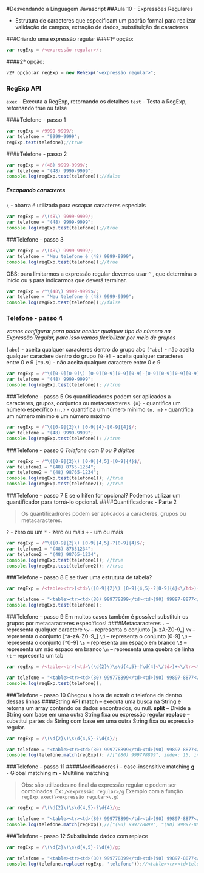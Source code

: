#Desvendando a Linguagem Javascript
##Aula 10 - Expressões Regulares

- Estrutura de caracteres que especificam um padrão formal para realizar validação de campos, extração de dados, substituição de caracteres

###Criando uma expressão regular
####1ª opção:
```js
var regExp = /<expressão regular>/;
```
####2ª opção:
```js
v2ª opção:ar regExp = new RehExp("<expressão regular>";
```
### RegExp API
`exec` - Executa a RegExp, retornando os detalhes
`test` - Testa a RegExp, retornando true ou false

####Telefone - passo 1
```js
var regExp = /9999-9999/;
var telefone = "9999-9999";
regExp.test(telefone);//true
```

####Telefone - passo 2
```js
var regExp = /(48) 9999-9999/;
var telefone = "(48) 9999-9999";
console.log(regExp.test(telefone));//false
```

##### Escapando caracteres
`\` - abarra é utilizada para escapar caracteres especiais

```js
var regExp = /\(48\) 9999-9999/;
var telefone = "(48) 9999-9999";
console.log(regExp.test(telefone));//true
```

###Telefone - passo 3

```js
var regExp = /\(48\) 9999-9999/;
var telefone = "Meu telefone é (48) 9999-9999";
console.log(regExp.test(telefone));//true
```
OBS:  para limitarmos a expressão regular devemos usar `^` , que determina o início ou `$` para indicarmos que deverá terminar.

```js
var regExp = /^\(48\) 9999-9999$/;
var telefone = "Meu telefone é (48) 9999-9999";
console.log(regExp.test(telefone));//false
```
### Telefone - passo 4
_vamos configurar para poder aceitar qualquer tipo de número na Expressão Regular, para isso vamos flexibilizar por meio de grupos_

`[abc]` - aceita qualquer caracteres dentro do grupo abc
`[^abc]` - não aceita qualquer caractere dentro do grupo
`[0-9]` - aceita qualquer caracteres entre 0 e 9
`[^0-9]` - não aceita qualquer caractere entre 0 e 9

```js
var regExp = /^\([0-9][0-9]\) [0-9][0-9][0-9][0-9]-[0-9][0-9][0-9][0-9]$/;
var telefone = "(48) 9999-9999";
console.log(regExp.test(telefone)); //true
```

###Telefone - passo 5
Os quantificadores  podem ser aplicados a caracteres, grupos, conjuntos ou metacaracteres.
`{n}` - quantifica um número específico
`{n,}` - quantifica um número mínimo
`{n, m}` -  quantifica um número mínimo e um número máximo

```js
var regExp = /^\([0-9]{2}\) [0-9]{4}-[0-9]{4}$/;
var telefone = "(48) 9999-9999";
console.log(regExp.test(telefone)); //true
```
###Telefone - passo 6
_Telefone com 8 ou 9 dígitos_
```js
var regExp = /^\([0-9]{2}\) [0-9]{4,5}-[0-9]{4}$/;
var telefone1 = "(48) 8765-1234";
var telefone2 = "(48) 98765-1234";
console.log(regExp.test(telefone1)); //true
console.log(regExp.test(telefone2)); //true
```

###Telefone - passo 7
E se o hífen for opcional? Podemos utilizar um quantificador para torná-lo opcional.
####Quantificadores - Parte 2
>Os quantificadrores podem ser aplicados a caracteres, grupos ou metacaracteres.

`?` - zero ou um
`*` - zero ou mais
`+` - um ou mais

```js
var regExp = /^\([0-9]{2}\) [0-9]{4,5}-?[0-9]{4}$/;
var telefone1 = "(48) 87651234";
var telefone2 = "(48) 98765-1234";
console.log(regExp.test(telefone1)); //true
console.log(regExp.test(telefone2)); //true
```
###Telefone - passo 8
E se tiver uma estrutura de tabela?
```js
var regExp = /<table><tr>(<td>\([0-9]{2}\) [0-9]{4,5}-?[0-9]{4}<\/td>)+<\/tr><\/table>/;

var telefone = "<table><tr><td>(80) 999778899</td><td>(90) 99897-8877</td><td>(70) 98767-9999</td></tr></table>";
console.log(regExp.test(telefone));
```
###Telefone - passo 9
Em muitos casos também é possível substituir os grupos por metacaracteres específicos!
####Metacaracteres
`.` – representa qualquer caractere
`\w` – representa o conjunto [a-zA-Z0-9_]
`\W` – representa o conjunto [^a-zA-Z0-9_]
`\d` – representa o conjunto [0-9]
`\D` – representa o conjunto [^0-9]
`\s` – representa um espaço em branco
`\S` – representa um não espaço em branco
`\n` – representa uma quebra de linha
`\t` – representa um tab

```js
var regExp = /<table><tr>(<td>\(\d{2}\)\s\d{4,5}-?\d{4}<\/td>)+<\/tr><\/table>/;

var telefone = "<table><tr><td>(80) 999778899</td><td>(90) 99897-8877</td><td>(70) 98767-9999</td></tr></table>";
console.log(regExp.test(telefone));
```

###Telefone - passo 10
Chegou a hora de extrair o telefone de dentro dessas linhas
####String API
 **match** – executa uma busca na String e retorna um array contendo os dados encontrados, ou null.
**split** – Divide a String com base em uma outra String fixa ou expressão regular
**replace** – substitui partes da String com base em uma outra String fixa ou expressão regular.
```js
var regExp = /\(\d{2}\)\s\d{4,5}-?\d{4}/;

var telefone = "<table><tr><td>(80) 999778899</td><td>(90) 99897-8877</td><td>(70) 98767-9999</td></tr></table>";
console.log(telefone.match(regExp)); //["(80) 999778899", index: 15, input: "<table><tr><td>(80) 999778899</td><td>(90) 99897-8877</td><td>(70
```
###Telefone - passo 11
####Modificadores
**i** - case-insensitive matching
**g** - Global matching
**m** - Multiline matching
>Obs: são utilizados no final da expressão regular e podem ser combinados. Ex: `/<expressão regular>/g`
>Exemplo com  a função `regExp.exec(\<expressão regular>\,g)`

```js
var regExp = /\(\d{2}\)\s\d{4,5}-?\d{4}/g;

var telefone = "<table><tr><td>(80) 999778899</td><td>(90) 99897-8877</td><td>(70) 98767-9999</td></tr></table>";
console.log(telefone.match(regExp));//["(80) 999778899", "(90) 99897-8877", "(70) 98767-9999"]
```
###Telefone - passo 12
Substituindo dados com replace
```js
var regExp = /\(\d{2}\)\s\d{4,5}-?\d{4}/g;

var telefone = "<table><tr><td>(80) 999778899</td><td>(90) 99897-8877</td><td>(70) 98767-9999</td></tr></table>";
console.log(telefone.replace(regExp, 'telefone'));//<table><tr><td>telefone</td><td>telefone</td><td>telefone</td></tr></table>
```
